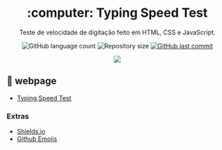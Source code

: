 <h1 align="center">:computer: Typing Speed Test</h1>

<p align="center">Teste de velocidade de digitação feito em HTML, CSS e JavaScript.</p>

<p align="center">
  <img alt="GitHub language count" src="https://img.shields.io/github/languages/count/JohnEmerson1406/Typing_Speed_Test">
  
  <img alt="Repository size" src="https://img.shields.io/github/repo-size/JohnEmerson1406/Typing_Speed_Test">
  
  <a href="https://github.com/JohnEmerson1406/Typing_Speed_Test/commits/master">
    <img alt="GitHub last commit" src="https://img.shields.io/github/last-commit/JohnEmerson1406/Typing_Speed_Test">
  </a>
</p>

<p align="center">
  <img src="https://user-images.githubusercontent.com/43749971/76169699-a1a2b500-6159-11ea-89d0-79dc71896f60.png">
</p>

## :rocket: webpage
- [Typing Speed Test](https://johnemerson1406.github.io/Typing_Speed_Test/)

### Extras
- [Shields.io](https://shields.io/)
- [Github Emojis](https://gist.github.com/rxaviers/7360908)
